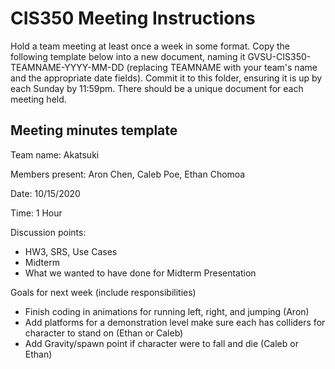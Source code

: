 # CIS350 Meeting Instructions

Hold a team meeting at least once a week in some format.  Copy the following template below into a new document, naming it GVSU-CIS350-TEAMNAME-YYYY-MM-DD (replacing TEAMNAME with your team's name and the appropriate date fields).  Commit it to this folder, ensuring it is up by each Sunday by 11:59pm.  There should be a unique document for each meeting held.

## Meeting minutes template

Team name: Akatsuki

Members present: Aron Chen, Caleb Poe, Ethan Chomoa

Date: 10/15/2020

Time: 1 Hour

Discussion points: 

* HW3, SRS, Use Cases
* Midterm
* What we wanted to have done for Midterm Presentation

Goals for next week (include responsibilities)

* Finish coding in animations for running left, right, and jumping (Aron)
* Add platforms for a demonstration level make sure each has colliders for character to stand on (Ethan or Caleb)
* Add Gravity/spawn point if character were to fall and die (Caleb or Ethan)
